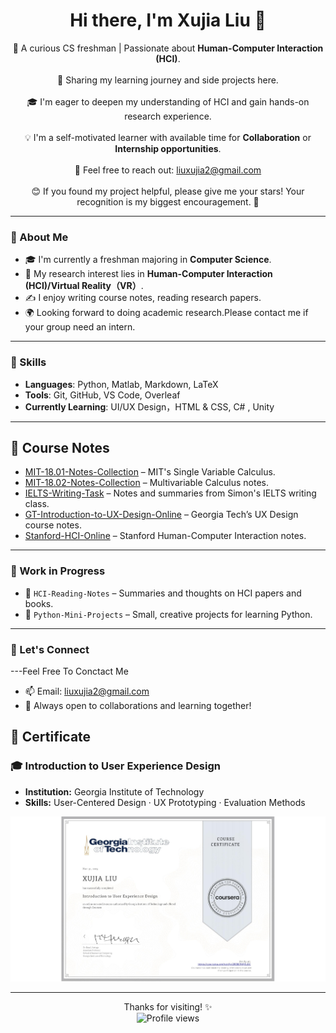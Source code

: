 <h1 align="center">Hi there, I'm Xujia Liu 👋</h1>

<p align="center">
  🌟 A curious CS freshman | Passionate about <b>Human-Computer Interaction (HCI)</b>.<br><br>
  🌱 Sharing my learning journey and side projects here. <br><br>
  🎓 I'm eager to deepen my understanding of HCI and gain hands-on research experience. <br><br>
  💡 I'm a self-motivated learner with available time for <b>Collaboration</b> or <b>Internship opportunities</b>. <br><br>
  📧 Feel free to reach out: <a href="mailto:liuxujia2@gmail.com">liuxujia2@gmail.com</a> <br><br>
  😊 If you found my project helpful, please give me your stars! Your recognition is my biggest encouragement. 💪
</p>


---

### 🌟 About Me

- 🎓 I'm currently a freshman majoring in **Computer Science**.
- 🧠 My research interest lies in **Human-Computer Interaction (HCI)/Virtual Reality（VR）**.
- ✍️ I enjoy writing course notes, reading research papers.
- 🌍 Looking forward to doing academic research.Please contact me if your group need an intern.
---

### 🧠 Skills

- **Languages**: Python, Matlab, Markdown, LaTeX  
- **Tools**: Git, GitHub, VS Code, Overleaf  
- **Currently Learning**: UI/UX Design，HTML & CSS, C# , Unity  

---

## 📘 Course Notes

- [MIT-18.01-Notes-Collection](https://github.com/None-Momo/MIT-18.01-Notes-Collection) – MIT's Single Variable Calculus.
- [MIT-18.02-Notes-Collection](https://github.com/None-Momo/MIT-18.02-Notes-Collection-) – Multivariable Calculus notes.
- [IELTS-Writing-Task](https://github.com/None-Momo/IELTS-Writing-Task) – Notes and summaries from Simon's IELTS writing class.
- [GT-Introduction-to-UX-Design-Online](https://github.com/None-Momo/GT-Introduction-to-UX-Design-Online-) – Georgia Tech’s UX Design course notes.
- [Stanford-HCI-Online](https://github.com/None-Momo/Stanford-HCI-Online-) – Stanford Human-Computer Interaction notes.



---

### 🔧 Work in Progress

- 🧩 `HCI-Reading-Notes` – Summaries and thoughts on HCI papers and books.
- 🐍 `Python-Mini-Projects` – Small, creative projects for learning Python.

---

### 💬 Let's Connect
---Feel Free To Conctact Me
- 📫 Email: liuxujia2@gmail.com  
- 🤝 Always open to collaborations and learning together!




## 📜 Certificate

### 🎓 Introduction to User Experience Design
- **Institution:** Georgia Institute of Technology 
- **Skills:** User-Centered Design · UX Prototyping · Evaluation Methods

<p align="center">
  <img src="assets/UX%20Certificate.png" alt="UX Certificate" width="600"/>
</p>







---

<p align="center">
  Thanks for visiting! ✨<br>
  <img src="https://komarev.com/ghpvc/?username=None-Momo&color=blue" alt="Profile views" />
</p>

